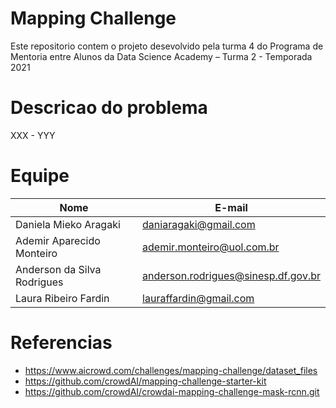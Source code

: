 # Mapping Challenge
Este repositorio contem o projeto desevolvido pela turma 4 do Programa de Mentoria entre Alunos da Data Science Academy – Turma 2 - Temporada 2021

# Descricao do problema
XXX - YYY

# Equipe

| Nome                        | E-mail                              | 
|-----------------------------|-------------------------------------|
| Daniela Mieko Aragaki       | daniaragaki@gmail.com               |
| Ademir Aparecido Monteiro   | ademir.monteiro@uol.com.br          |
| Anderson da Silva Rodrigues | anderson.rodrigues@sinesp.df.gov.br |
| Laura Ribeiro Fardin        | lauraffardin@gmail.com              |

# Referencias
- https://www.aicrowd.com/challenges/mapping-challenge/dataset_files
- https://github.com/crowdAI/mapping-challenge-starter-kit
- https://github.com/crowdAI/crowdai-mapping-challenge-mask-rcnn.git
